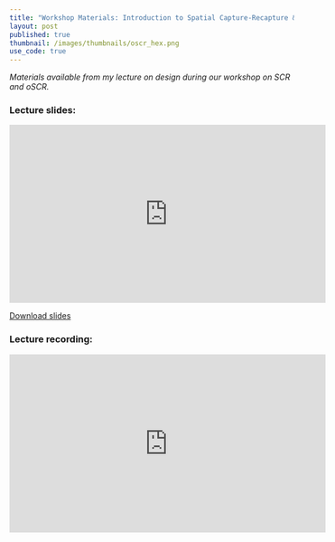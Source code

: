 ```yaml
---
title: "Workshop Materials: Introduction to Spatial Capture-Recapture & oSCR"
layout: post
published: true
thumbnail: /images/thumbnails/oscr_hex.png
use_code: true
---
```


<i>Materials available from my lecture on design during our workshop on SCR and oSCR.</i>

<h3> Lecture slides: </h3>

<iframe width="560" height="315" src="https://docs.google.com/gview?url=docs.google.com/viewer?a=v&pid=sites&srcid=ZGVmYXVsdGRvbWFpbnxzcGF0aWFsY2FwdHVyZXJlY2FwdHVyZXxneDo3OWVkMGQ1ZWUwMWY3YjQ4&embedded=true" frameborder="0"></iframe>

<a href="https://docs.google.com/viewer?a=v&pid=sites&srcid=ZGVmYXVsdGRvbWFpbnxzcGF0aWFsY2FwdHVyZXJlY2FwdHVyZXxneDo3OWVkMGQ1ZWUwMWY3YjQ4">Download slides</a>

<h3> Lecture recording: </h3>
<iframe width="560" height="315" src="https://www.youtube.com/embed/wX0uIolgo38" frameborder="0" allow="accelerometer; autoplay; clipboard-write; encrypted-media; gyroscope; picture-in-picture" allowfullscreen></iframe>
